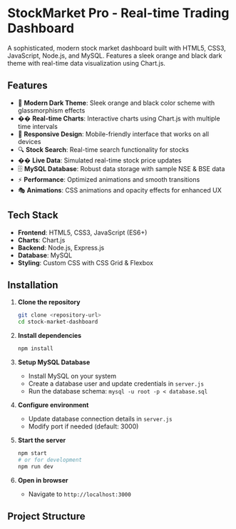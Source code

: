 # StockMarket Pro - Real-time Trading Dashboard

A sophisticated, modern stock market dashboard built with HTML5, CSS3, JavaScript, Node.js, and MySQL. Features a sleek orange and black dark theme with real-time data visualization using Chart.js.

## Features

- 🎨 **Modern Dark Theme**: Sleek orange and black color scheme with glassmorphism effects
- �� **Real-time Charts**: Interactive charts using Chart.js with multiple time intervals
- 📱 **Responsive Design**: Mobile-friendly interface that works on all devices
- 🔍 **Stock Search**: Real-time search functionality for stocks
- �� **Live Data**: Simulated real-time stock price updates
- 🗄️ **MySQL Database**: Robust data storage with sample NSE & BSE data
- ⚡ **Performance**: Optimized animations and smooth transitions
- 🎭 **Animations**: CSS animations and opacity effects for enhanced UX

## Tech Stack

- **Frontend**: HTML5, CSS3, JavaScript (ES6+)
- **Charts**: Chart.js
- **Backend**: Node.js, Express.js
- **Database**: MySQL
- **Styling**: Custom CSS with CSS Grid & Flexbox

## Installation

1. **Clone the repository**
   ```bash
   git clone <repository-url>
   cd stock-market-dashboard
   ```

2. **Install dependencies**
   ```bash
   npm install
   ```

3. **Setup MySQL Database**
   - Install MySQL on your system
   - Create a database user and update credentials in `server.js`
   - Run the database schema: `mysql -u root -p < database.sql`

4. **Configure environment**
   - Update database connection details in `server.js`
   - Modify port if needed (default: 3000)

5. **Start the server**
   ```bash
   npm start
   # or for development
   npm run dev
   ```

6. **Open in browser**
   - Navigate to `http://localhost:3000`

## Project Structure
